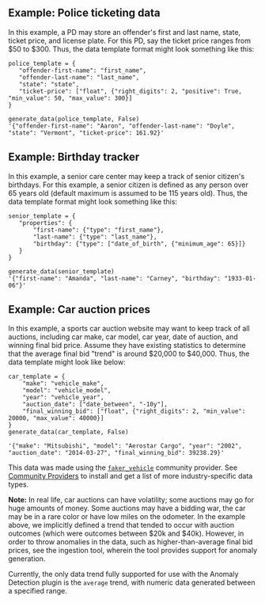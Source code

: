 ## Example: Police ticketing data

In this example, a PD may store an offender's first and last name, state, ticket price, and license plate. For this PD, say the ticket price ranges from $50 to $300. Thus, the data template format might look something like this:

```
police_template = {
   "offender-first-name": "first_name",
   "offender-last-name": "last_name",
   "state": "state",
   "ticket-price": ["float", {"right_digits": 2, "positive": True, "min_value": 50, "max_value": 300}]
}

generate_data(police_template, False)
'{"offender-first-name": "Aaron", "offender-last-name": "Doyle", "state": "Vermont", "ticket-price": 161.92}'
```

## Example: Birthday tracker

In this example, a senior care center may keep a track of senior citizen's birthdays. For this example, a senior citizen is defined as any person over 65 years old (default maximum is assumed to be 115 years old). Thus, the data template format might look something like this:
```
senior_template = {
   "properties": {
       "first-name": {"type": "first_name"},
       "last-name": {"type": "last_name"},
       "birthday": {"type": ["date_of_birth", {"minimum_age": 65}]}
   }
}

generate_data(senior_template)
'{"first-name": "Amanda", "last-name": "Carney", "birthday": "1933-01-06"}'
```

## Example: Car auction prices

In this example, a sports car auction website may want to keep track of all auctions, including car make, car model, car year, date of auction, and winning final bid price. Assume they have existing statistics to determine that the average final bid "trend" is around $20,000 to $40,000. Thus, the data template might look like below:
```
car_template = {
    "make": "vehicle_make",
    "model": "vehicle_model",
    "year": "vehicle_year",
    "auction_date": ["date_between", "-10y"],
    "final_winning_bid": ["float", {"right_digits": 2, "min_value": 20000, "max_value": 40000}]
}
generate_data(car_template, False)

'{"make": "Mitsubishi", "model": "Aerostar Cargo", "year": "2002", "auction_date": "2014-03-27", "final_winning_bid": 39238.29}'
```
This data was made using the [`faker_vehicle`](https://pypi.org/project/faker-vehicle/) community provider. See [Community Providers](https://faker.readthedocs.io/en/master/communityproviders.html) to install and get a list of more industry-specific data types.

**Note:** In real life, car auctions can have volatility; some auctions may go for huge amounts of money. Some auctions may have a bidding war, the car may be in a rare color or have low miles on the odometer. In the example above, we implicitly defined a trend that tended to occur with auction outcomes (which were outcomes between $20k and $40k). However, in order to throw anomalies in the data, such as higher-than-average final bid prices, see the ingestion tool, wherein the tool provides support for anomaly generation.

Currently, the only data trend fully supported for use with the Anomaly Detection plugin is the `average` trend, with numeric data generated between a specified range.
